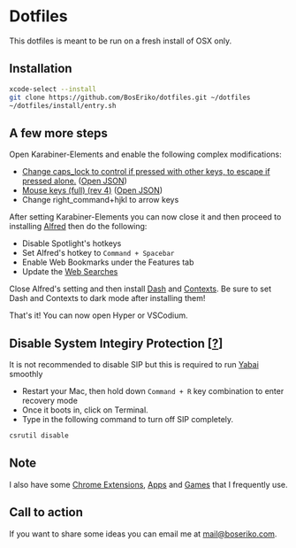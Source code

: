 # Dotfiles
This dotfiles is meant to be run on a fresh install of OSX only.

## Installation
``` sh
xcode-select --install
git clone https://github.com/BosEriko/dotfiles.git ~/dotfiles
~/dotfiles/install/entry.sh
```

## A few more steps
Open Karabiner-Elements and enable the following complex modifications:
- [Change caps_lock to control if pressed with other keys, to escape if pressed alone.](https://pqrs.org/osx/karabiner/complex_modifications/#caps_lock) ([Open JSON](https://pqrs.org/osx/karabiner/complex_modifications/json/caps_lock.json))
- [Mouse keys (full) (rev 4)](https://pqrs.org/osx/karabiner/complex_modifications/#mouse_keys_full) ([Open JSON](https://pqrs.org/osx/karabiner/complex_modifications/json/mouse_keys_full.json))
- Change right_command+hjkl to arrow keys

After setting Karabiner-Elements you can now close it and then proceed to installing [Alfred](https://www.alfredapp.com/) then do the following:
- Disable Spotlight's hotkeys
- Set Alfred's hotkey to `Command + Spacebar`
- Enable Web Bookmarks under the Features tab
- Update the [Web Searches](markdown/alfred.md)

Close Alfred's setting and then install [Dash](https://kapeli.com/dash) and [Contexts](https://contexts.co/). Be sure to set Dash and Contexts to dark mode after installing them!

That's it! You can now open Hyper or VSCodium.

## Disable System Integiry Protection [[?](https://howtomacos.com/2019/11/01/disable-system-integrity-protection-in-macos-catalina/)]
It is not recommended to disable SIP but this is required to run [Yabai](http://github.com/koekeishiya/yabai) smoothly
- Restart your Mac, then hold down `Command + R` key combination to enter recovery mode
- Once it boots in, click on Terminal.
- Type in the following command to turn off SIP completely.
``` sh
csrutil disable
```

## Note
I also have some [Chrome Extensions](markdown/chrome-extensions.md), [Apps](markdown/apps.md) and [Games](markdown/games.md) that I frequently use.

## Call to action
If you want to share some ideas you can email me at mail@boseriko.com.

